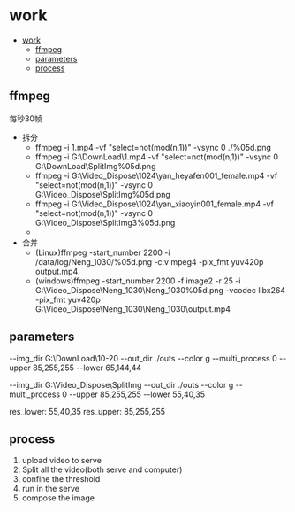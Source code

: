 # work

- [work](#work)
  - [ffmpeg](#ffmpeg)
  - [parameters](#parameters)
  - [process](#process)

## ffmpeg

每秒30帧

- 拆分
  - ffmpeg -i 1.mp4 -vf "select=not(mod(n\,1))" -vsync 0 ./%05d.png
  - ffmpeg -i G:\DownLoad\1.mp4 -vf "select=not(mod(n\,1))" -vsync 0 G:\DownLoad\SplitImg\%05d.png
  - ffmpeg -i G:\Video_Dispose\1024\yan_heyafen001_female.mp4 -vf "select=not(mod(n\,1))" -vsync 0 G:\Video_Dispose\SplitImg\%05d.png
  - ffmpeg -i G:\Video_Dispose\1024\yan_xiaoyin001_female.mp4 -vf "select=not(mod(n\,1))" -vsync 0 G:\Video_Dispose\SplitImg3\%05d.png
  - 
- 合并
  - (Linux)ffmpeg -start_number 2200 -i /data/log/Neng_1030/%05d.png -c:v mpeg4 -pix_fmt yuv420p output.mp4
  - (windows)ffmpeg -start_number 2200 -f image2 -r 25 -i G:\Video_Dispose\Neng_1030\Neng_1030\%05d.png -vcodec libx264 -pix_fmt yuv420p G:\Video_Dispose\Neng_1030\Neng_1030\output.mp4


## parameters

--img_dir
G:\DownLoad\10-20
--out_dir
./outs
--color
g
--multi_process
0
--upper
85,255,255
--lower
65,144,44

--img_dir
G:\Video_Dispose\SplitImg
--out_dir
./outs
--color
g
--multi_process
0
--upper
85,255,255
--lower
55,40,35

res_lower:  55,40,35
res_upper:  85,255,255

## process

1. upload video to serve
2. Split all the video(both serve and computer)
3. confine the threshold
4. run in the serve
5. compose the image


